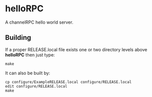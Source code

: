 # helloRPC

A channelRPC hello world server.


## Building

If a proper RELEASE.local file exists one or two directory levels above **helloRPC**
then just type:

    make

It can also be built by:

    cp configure/ExampleRELEASE.local configure/RELEASE.local
    edit configure/RELEASE.local
    make



